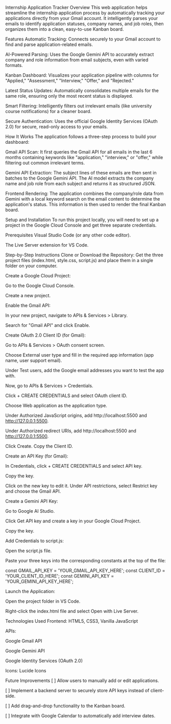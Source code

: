 Internship Application Tracker
Overview
This web application helps streamline the internship application process by automatically tracking your applications directly from your Gmail account. It intelligently parses your emails to identify application statuses, company names, and job roles, then organizes them into a clean, easy-to-use Kanban board.

Features
Automatic Tracking: Connects securely to your Gmail account to find and parse application-related emails.

AI-Powered Parsing: Uses the Google Gemini API to accurately extract company and role information from email subjects, even with varied formats.

Kanban Dashboard: Visualizes your application pipeline with columns for "Applied," "Assessment," "Interview," "Offer," and "Rejected."

Latest Status Updates: Automatically consolidates multiple emails for the same role, ensuring only the most recent status is displayed.

Smart Filtering: Intelligently filters out irrelevant emails (like university course notifications) for a cleaner board.

Secure Authentication: Uses the official Google Identity Services (OAuth 2.0) for secure, read-only access to your emails.

How It Works
The application follows a three-step process to build your dashboard:

Gmail API Scan: It first queries the Gmail API for all emails in the last 6 months containing keywords like "application," "interview," or "offer," while filtering out common irrelevant terms.

Gemini API Extraction: The subject lines of these emails are then sent in batches to the Google Gemini API. The AI model extracts the company name and job role from each subject and returns it as structured JSON.

Frontend Rendering: The application combines the company/role data from Gemini with a local keyword search on the email content to determine the application's status. This information is then used to render the final Kanban board.

Setup and Installation
To run this project locally, you will need to set up a project in the Google Cloud Console and get three separate credentials.

Prerequisites
Visual Studio Code (or any other code editor).

The Live Server extension for VS Code.

Step-by-Step Instructions
Clone or Download the Repository:
Get the three project files (index.html, style.css, script.js) and place them in a single folder on your computer.

Create a Google Cloud Project:

Go to the Google Cloud Console.

Create a new project.

Enable the Gmail API:

In your new project, navigate to APIs & Services > Library.

Search for "Gmail API" and click Enable.

Create OAuth 2.0 Client ID (for Gmail):

Go to APIs & Services > OAuth consent screen.

Choose External user type and fill in the required app information (app name, user support email).

Under Test users, add the Google email addresses you want to test the app with.

Now, go to APIs & Services > Credentials.

Click + CREATE CREDENTIALS and select OAuth client ID.

Choose Web application as the application type.

Under Authorized JavaScript origins, add http://localhost:5500 and http://127.0.0.1:5500.

Under Authorized redirect URIs, add http://localhost:5500 and http://127.0.0.1:5500.

Click Create. Copy the Client ID.

Create an API Key (for Gmail):

In Credentials, click + CREATE CREDENTIALS and select API key.

Copy the key.

Click on the new key to edit it. Under API restrictions, select Restrict key and choose the Gmail API.

Create a Gemini API Key:

Go to Google AI Studio.

Click Get API key and create a key in your Google Cloud Project.

Copy the key.

Add Credentials to script.js:

Open the script.js file.

Paste your three keys into the corresponding constants at the top of the file:

const GMAIL_API_KEY = 'YOUR_GMAIL_API_KEY_HERE';
const CLIENT_ID = 'YOUR_CLIENT_ID_HERE';
const GEMINI_API_KEY = 'YOUR_GEMINI_API_KEY_HERE';

Launch the Application:

Open the project folder in VS Code.

Right-click the index.html file and select Open with Live Server.

Technologies Used
Frontend: HTML5, CSS3, Vanilla JavaScript

APIs:

Google Gmail API

Google Gemini API

Google Identity Services (OAuth 2.0)

Icons: Lucide Icons

Future Improvements
[ ] Allow users to manually add or edit applications.

[ ] Implement a backend server to securely store API keys instead of client-side.

[ ] Add drag-and-drop functionality to the Kanban board.

[ ] Integrate with Google Calendar to automatically add interview dates.